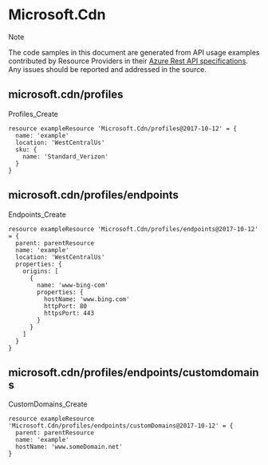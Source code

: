 # Microsoft.Cdn
  
> [!NOTE]
> The code samples in this document are generated from API usage examples contributed by Resource Providers in their [Azure Rest API specifications](https://github.com/Azure/azure-rest-api-specs). Any issues should be reported and addressed in the source.


## microsoft.cdn/profiles

Profiles_Create
```bicep
resource exampleResource 'Microsoft.Cdn/profiles@2017-10-12' = {
  name: 'example'
  location: 'WestCentralUs'
  sku: {
    name: 'Standard_Verizon'
  }
}
```

## microsoft.cdn/profiles/endpoints

Endpoints_Create
```bicep
resource exampleResource 'Microsoft.Cdn/profiles/endpoints@2017-10-12' = {
  parent: parentResource 
  name: 'example'
  location: 'WestCentralUs'
  properties: {
    origins: [
      {
        name: 'www-bing-com'
        properties: {
          hostName: 'www.bing.com'
          httpPort: 80
          httpsPort: 443
        }
      }
    ]
  }
}
```

## microsoft.cdn/profiles/endpoints/customdomains

CustomDomains_Create
```bicep
resource exampleResource 'Microsoft.Cdn/profiles/endpoints/customDomains@2017-10-12' = {
  parent: parentResource 
  name: 'example'
  hostName: 'www.someDomain.net'
}
```
